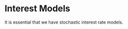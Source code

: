 Interest Models
============================

It is essential that we have stochastic interest rate models.